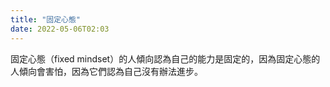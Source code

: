 ```yaml
---
title: "固定心態"
date: 2022-05-06T02:03
---
```

固定心態（fixed mindset）的人傾向認為自己的能力是固定的，因為固定心態的人傾向會害怕，因為它們認為自己沒有辦法進步。